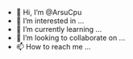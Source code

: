 - 👋 Hi, I’m @ArsuCpu
- 👀 I’m interested in ...
- 🌱 I’m currently learning ...
- 💞️ I’m looking to collaborate on ...
- 📫 How to reach me ...

<!---
ArsuCpu/ArsuCpu is a ✨ special ✨ repository because its `README.md` (this file) appears on your GitHub profile.
You can click the Preview link to take a look at your changes.
--->
